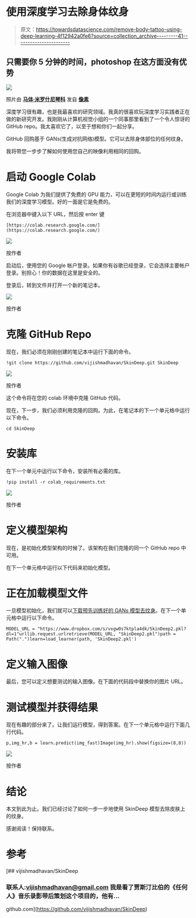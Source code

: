 # 使用深度学习去除身体纹身

> 原文：<https://towardsdatascience.com/remove-body-tattoo-using-deep-learning-4f12942a0fe6?source=collection_archive---------41----------------------->

## 只需要你 5 分钟的时间，photoshop 在这方面没有优势

![](img/aa5a5163a62cd0143eeec37d6c3c3761.png)

照片由 [**马体·米罗什尼琴科**](https://www.pexels.com/@tima-miroshnichenko?utm_content=attributionCopyText&utm_medium=referral&utm_source=pexels) 发自 [**像素**](https://www.pexels.com/photo/man-in-pink-shirt-playing-acoustic-guitar-5045947/?utm_content=attributionCopyText&utm_medium=referral&utm_source=pexels)

深度学习很有趣，也是我最喜欢的研究领域。我真的很喜欢玩深度学习实践者正在做的新研究开发。我刚刚从计算机视觉小组的一个同事那里看到了一个令人惊讶的 GitHub repo。我太喜欢它了，以至于想和你们一起分享。

GitHub 回购基于 GANs(生成对抗网络)模型。它可以去除身体部位的任何纹身。

我将带您一步步了解如何使用您自己的映像利用相同的回购。

# 启动 Google Colab

Google Colab 为我们提供了免费的 GPU 能力，可以在更短的时间内运行或训练我们的深度学习模型。好的一面是它是免费的。

在浏览器中键入以下 URL，然后按 enter 键

```
[https://colab.research.google.com/](https://colab.research.google.com/)
```

![](img/a44f6d9898357855622d2bf7ea7efbb6.png)

按作者

启动后，使用您的 Google 帐户登录。如果你有谷歌已经登录，它会选择主要帐户登录。别担心！你的数据在这里是安全的。

登录后，转到文件并打开一个新的笔记本。

![](img/81e5d12f38588c632916d6d4ccee59d5.png)

按作者

# 克隆 GitHub Repo

现在，我们必须在刚刚创建的笔记本中运行下面的命令。

```
!git clone https://github.com/vijishmadhavan/SkinDeep.git SkinDeep
```

![](img/de8ae79d6595949e4244c1f2102f24d0.png)

按作者

这个命令将在您的 colab 环境中克隆 GitHub 代码。

现在，下一步，我们必须利用克隆的回购。为此，在笔记本的下一个单元格中运行以下命令。

```
cd SkinDeep
```

# 安装库

在下一个单元中运行以下命令，安装所有必需的库。

```
!pip install -r colab_requirements.txt
```

![](img/4d1389f3f4c8ba23ed115c4b638a8e4c.png)

按作者

# 定义模型架构

现在，是初始化模型架构的时候了。该架构在我们克隆的同一个 GitHub repo 中可用。

在下一个单元格中运行以下代码来初始化模型。

# 正在加载模型文件

一旦模型初始化，我们就可以[下载预先训练好的 GANs 模型去纹身](https://github.com/vijishmadhavan/SkinDeep)。在下一个单元格中运行以下命令。

```
MODEL_URL = "https://www.dropbox.com/s/vxgw0s7ktpla4dk/SkinDeep2.pkl?dl=1"urllib.request.urlretrieve(MODEL_URL, "SkinDeep2.pkl")path = Path(".")learn=load_learner(path, 'SkinDeep2.pkl')
```

# 定义输入图像

最后，您可以定义想要测试的输入图像。在下面的代码段中替换你的图片 URL。

# 测试模型并获得结果

现在有趣的部分来了。让我们运行模型，得到答案。在下一个单元格中运行下面几行代码。

```
p,img_hr,b = learn.predict(img_fast)Image(img_hr).show(figsize=(8,8))
```

![](img/1784693f6454d664549a256a5fc4ecf4.png)

按作者

# 结论

本文到此为止。我们已经讨论了如何一步一步地使用 SkinDeep 模型去除皮肤上的纹身。

感谢阅读！保持联系。

# 参考

[](https://github.com/vijishmadhavan/SkinDeep) [## vijishmadhavan/SkinDeep

### 联系人:vijishmadhavan@gmail.com 我是看了贾斯汀比伯的《任何人》音乐录影带后策划这个项目的，他有…

github.com](https://github.com/vijishmadhavan/SkinDeep)